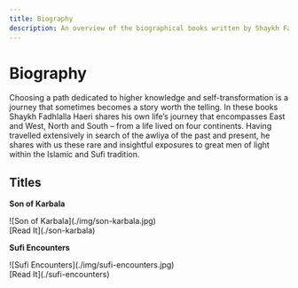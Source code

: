 ```yaml
---
title: Biography
description: An overview of the biographical books written by Shaykh Fadhlalla Haeri, an acknowledged Sufi master and adept in the way of self-knowledge and transformation.
---
```


# Biography

Choosing a path dedicated to higher knowledge and self-transformation is a journey that sometimes becomes a story worth the telling. In these books Shaykh Fadhlalla Haeri shares his own life’s journey that encompasses East and West, North and South – from a life lived on four continents. Having travelled extensively in search of the awliya of the past and present, he shares with us these rare and insightful exposures to great men of light within the Islamic and Sufi tradition.

## Titles

<div markdown="1" class="card book sidebar center gemoji center-content">

**Son of Karbala**

<div markdown="2" class="book-image">
![Son of Karbala](./img/son-karbala.jpg)
</div>

<div markdown="3" class="book-link">
[Read It](./son-karbala)
</div>

</div>

<div markdown="1" class="card book sidebar center gemoji center-content">

**Sufi Encounters**

<div markdown="2" class="book-image">
![Sufi Encounters](./img/sufi-encounters.jpg)
</div>

<div markdown="3" class="book-link">
[Read It](./sufi-encounters)
</div>

</div>